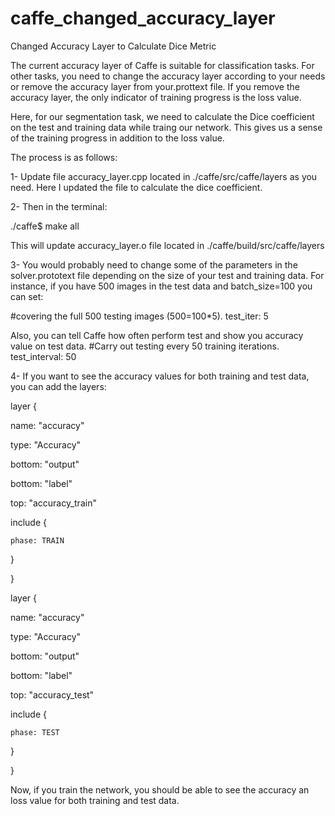 # caffe_changed_accuracy_layer
Changed Accuracy Layer to Calculate Dice Metric 


The current accuracy layer of Caffe is suitable for classification tasks. For other tasks, you need to change 
the accuracy layer according to your needs or remove the accuracy layer from your.prottext file. If you remove the 
accuracy layer, the only indicator of training progress is the loss value. 

Here, for our segmentation task, we need to calculate the Dice coefficient on the test and training data while traing our network. 
This gives us a sense of the training progress in addition to the loss value.

The process is as follows:

1- Update file accuracy_layer.cpp located in ./caffe/src/caffe/layers as you need.
Here I updated the file to calculate the dice coefficient. 

2- Then in the terminal: 

./caffe$ make all 

This will update accuracy_layer.o file located in ./caffe/build/src/caffe/layers

3- You would probably need to change some of the parameters in the solver.prototext file depending on the size of 
your test and training data. For instance, if you have 500 images in the test data and batch_size=100
you can set:

#covering the full 500 testing images (500=100*5).
test_iter: 5

Also, you can tell Caffe how often perform test and show you accuracy value on test data.
#Carry out testing every 50 training iterations.
test_interval: 50

4- If you want to see the accuracy values for both training and test data, you can add the layers:

layer {

  name: "accuracy"
  
  type: "Accuracy"
  
  bottom: "output"
  
  bottom: "label"
  
  top: "accuracy_train"
  
  include {
  
    phase: TRAIN
    
  }
  
}


layer {

  name: "accuracy"
  
  type: "Accuracy"
  
  bottom: "output"
  
  bottom: "label"
  
  top: "accuracy_test"
  
  include {
  
    phase: TEST
    
  }
  
}

Now, if you train the network, you should be able to see the accuracy an loss value for both training and test data.











